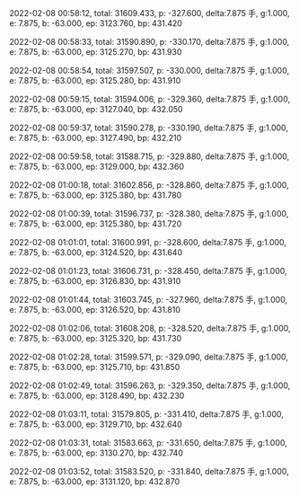 2022-02-08 00:58:12, total: 31609.433, p: -327.600, delta:7.875 手, g:1.000, e: 7.875, b: -63.000, ep: 3123.760, bp: 431.420

2022-02-08 00:58:33, total: 31590.890, p: -330.170, delta:7.875 手, g:1.000, e: 7.875, b: -63.000, ep: 3125.270, bp: 431.930

2022-02-08 00:58:54, total: 31597.507, p: -330.000, delta:7.875 手, g:1.000, e: 7.875, b: -63.000, ep: 3125.280, bp: 431.910

2022-02-08 00:59:15, total: 31594.006, p: -329.360, delta:7.875 手, g:1.000, e: 7.875, b: -63.000, ep: 3127.040, bp: 432.050

2022-02-08 00:59:37, total: 31590.278, p: -330.190, delta:7.875 手, g:1.000, e: 7.875, b: -63.000, ep: 3127.490, bp: 432.210

2022-02-08 00:59:58, total: 31588.715, p: -329.880, delta:7.875 手, g:1.000, e: 7.875, b: -63.000, ep: 3129.000, bp: 432.360

2022-02-08 01:00:18, total: 31602.856, p: -328.860, delta:7.875 手, g:1.000, e: 7.875, b: -63.000, ep: 3125.380, bp: 431.780

2022-02-08 01:00:39, total: 31596.737, p: -328.380, delta:7.875 手, g:1.000, e: 7.875, b: -63.000, ep: 3125.380, bp: 431.720

2022-02-08 01:01:01, total: 31600.991, p: -328.600, delta:7.875 手, g:1.000, e: 7.875, b: -63.000, ep: 3124.520, bp: 431.640

2022-02-08 01:01:23, total: 31606.731, p: -328.450, delta:7.875 手, g:1.000, e: 7.875, b: -63.000, ep: 3126.830, bp: 431.910

2022-02-08 01:01:44, total: 31603.745, p: -327.960, delta:7.875 手, g:1.000, e: 7.875, b: -63.000, ep: 3126.520, bp: 431.810

2022-02-08 01:02:06, total: 31608.208, p: -328.520, delta:7.875 手, g:1.000, e: 7.875, b: -63.000, ep: 3125.320, bp: 431.730

2022-02-08 01:02:28, total: 31599.571, p: -329.090, delta:7.875 手, g:1.000, e: 7.875, b: -63.000, ep: 3125.710, bp: 431.850

2022-02-08 01:02:49, total: 31596.263, p: -329.350, delta:7.875 手, g:1.000, e: 7.875, b: -63.000, ep: 3128.490, bp: 432.230

2022-02-08 01:03:11, total: 31579.805, p: -331.410, delta:7.875 手, g:1.000, e: 7.875, b: -63.000, ep: 3129.710, bp: 432.640

2022-02-08 01:03:31, total: 31583.663, p: -331.650, delta:7.875 手, g:1.000, e: 7.875, b: -63.000, ep: 3130.270, bp: 432.740

2022-02-08 01:03:52, total: 31583.520, p: -331.840, delta:7.875 手, g:1.000, e: 7.875, b: -63.000, ep: 3131.120, bp: 432.870